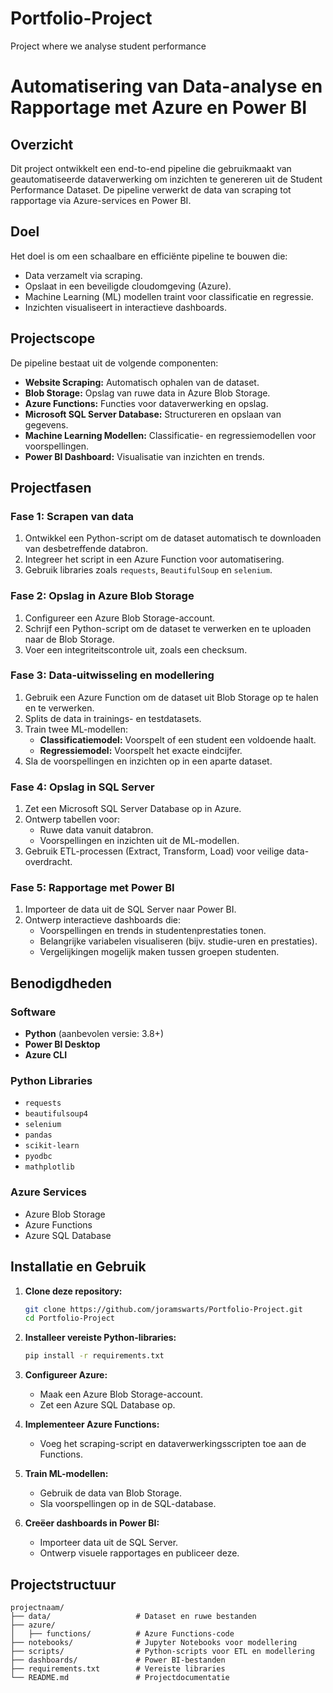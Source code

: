 # Portfolio-Project
Project where we analyse student performance

# Automatisering van Data-analyse en Rapportage met Azure en Power BI

## Overzicht
Dit project ontwikkelt een end-to-end pipeline die gebruikmaakt van geautomatiseerde dataverwerking om inzichten te genereren uit de Student Performance Dataset. De pipeline verwerkt de data van scraping tot rapportage via Azure-services en Power BI.

## Doel
Het doel is om een schaalbare en efficiënte pipeline te bouwen die:  
- Data verzamelt via scraping.  
- Opslaat in een beveiligde cloudomgeving (Azure).  
- Machine Learning (ML) modellen traint voor classificatie en regressie.  
- Inzichten visualiseert in interactieve dashboards.

## Projectscope
De pipeline bestaat uit de volgende componenten:
- **Website Scraping:** Automatisch ophalen van de dataset.
- **Blob Storage:** Opslag van ruwe data in Azure Blob Storage.
- **Azure Functions:** Functies voor dataverwerking en opslag.
- **Microsoft SQL Server Database:** Structureren en opslaan van gegevens.
- **Machine Learning Modellen:** Classificatie- en regressiemodellen voor voorspellingen.
- **Power BI Dashboard:** Visualisatie van inzichten en trends.

## Projectfasen

### Fase 1: Scrapen van data
1. Ontwikkel een Python-script om de dataset automatisch te downloaden van desbetreffende databron.
2. Integreer het script in een Azure Function voor automatisering.
3. Gebruik libraries zoals `requests`, `BeautifulSoup` en `selenium`.

### Fase 2: Opslag in Azure Blob Storage
1. Configureer een Azure Blob Storage-account.
2. Schrijf een Python-script om de dataset te verwerken en te uploaden naar de Blob Storage.
3. Voer een integriteitscontrole uit, zoals een checksum.

### Fase 3: Data-uitwisseling en modellering
1. Gebruik een Azure Function om de dataset uit Blob Storage op te halen en te verwerken.
2. Splits de data in trainings- en testdatasets.
3. Train twee ML-modellen:
   - **Classificatiemodel:** Voorspelt of een student een voldoende haalt.
   - **Regressiemodel:** Voorspelt het exacte eindcijfer.
4. Sla de voorspellingen en inzichten op in een aparte dataset.

### Fase 4: Opslag in SQL Server
1. Zet een Microsoft SQL Server Database op in Azure.
2. Ontwerp tabellen voor:
   - Ruwe data vanuit databron.
   - Voorspellingen en inzichten uit de ML-modellen.
3. Gebruik ETL-processen (Extract, Transform, Load) voor veilige data-overdracht.

### Fase 5: Rapportage met Power BI
1. Importeer de data uit de SQL Server naar Power BI.
2. Ontwerp interactieve dashboards die:
   - Voorspellingen en trends in studentenprestaties tonen.
   - Belangrijke variabelen visualiseren (bijv. studie-uren en prestaties).
   - Vergelijkingen mogelijk maken tussen groepen studenten.

## Benodigdheden
### Software
- **Python** (aanbevolen versie: 3.8+)
- **Power BI Desktop**
- **Azure CLI**

### Python Libraries
- `requests`
- `beautifulsoup4`
- `selenium`
- `pandas`
- `scikit-learn`
- `pyodbc`
- `mathplotlib`

### Azure Services
- Azure Blob Storage
- Azure Functions
- Azure SQL Database

## Installatie en Gebruik
1. **Clone deze repository:**
   ```bash
   git clone https://github.com/joramswarts/Portfolio-Project.git
   cd Portfolio-Project
   ```

2. **Installeer vereiste Python-libraries:**
   ```bash
   pip install -r requirements.txt
   ```

3. **Configureer Azure:**
   - Maak een Azure Blob Storage-account.
   - Zet een Azure SQL Database op.

4. **Implementeer Azure Functions:**
   - Voeg het scraping-script en dataverwerkingsscripten toe aan de Functions.

5. **Train ML-modellen:**
   - Gebruik de data van Blob Storage.
   - Sla voorspellingen op in de SQL-database.

6. **Creëer dashboards in Power BI:**
   - Importeer data uit de SQL Server.
   - Ontwerp visuele rapportages en publiceer deze.

## Projectstructuur
```
projectnaam/
├── data/                   # Dataset en ruwe bestanden
├── azure/
│   ├── functions/          # Azure Functions-code
├── notebooks/              # Jupyter Notebooks voor modellering
├── scripts/                # Python-scripts voor ETL en modellering
├── dashboards/             # Power BI-bestanden
├── requirements.txt        # Vereiste libraries
└── README.md               # Projectdocumentatie
```
